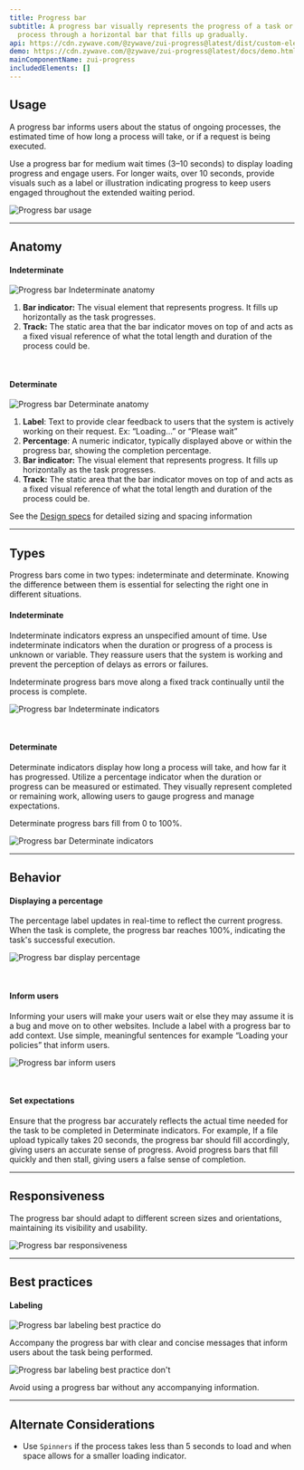 ```yaml
---
title: Progress bar
subtitle: A progress bar visually represents the progress of a task or loading
  process through a horizontal bar that fills up gradually.
api: https://cdn.zywave.com/@zywave/zui-progress@latest/dist/custom-elements.json
demo: https://cdn.zywave.com/@zywave/zui-progress@latest/docs/demo.html
mainComponentName: zui-progress
includedElements: []
---
```

## Usage

A progress bar informs users about the status of ongoing processes, the estimated time of how long a process will take, or if a request is being executed. 

Use a progress bar for medium wait times (3–10 seconds) to display loading progress and engage users. For longer waits, over 10 seconds, provide visuals such as a label or illustration indicating progress to keep users engaged throughout the extended waiting period.

![Progress bar usage](/images/progress-bar_usage.svg)

- - -

## Anatomy

#### Indeterminate

![Progress bar Indeterminate anatomy](/images/progress-bar_indeterminate_anatomy.svg)

1. **Bar indicator:** The visual element that represents progress. It fills up horizontally as the task progresses.
2. **Track:** The static area that the bar indicator moves on top of and acts as a fixed visual reference of what the total length and duration of the process could be.

<br>

#### Determinate

![Progress bar Determinate anatomy](/images/progress-bar_determinate_anatomy.svg)

1. **Label**: Text to provide clear feedback to users that the system is actively working on their request. Ex: “Loading...” or “Please wait”
2. **Percentage**: A numeric indicator, typically displayed above or within the progress bar, showing the completion percentage.
3. **Bar indicator:** The visual element that represents progress. It fills up horizontally as the task progresses.
4. **Track:** The static area that the bar indicator moves on top of and acts as a fixed visual reference of what the total length and duration of the process could be.

See the [Design specs](https://xd.adobe.com/view/334e7f6d-d129-4f38-8d09-a0488d47ca76-661d/grid) for detailed sizing and spacing information

- - -

## Types

Progress bars come in two types: indeterminate and determinate. Knowing the difference between them is essential for selecting the right one in different situations.

#### Indeterminate

Indeterminate indicators express an unspecified amount of time. Use indeterminate indicators when the duration or progress of a process is unknown or variable. They reassure users that the system is working and prevent the perception of delays as errors or failures.

Indeterminate progress bars move along a fixed track continually until the process is complete.

![Progress bar Indeterminate indicators](/images/progress-bar_indeterminate_indicator.svg)

<br>

#### Determinate

Determinate indicators display how long a process will take, and how far it has progressed. Utilize a percentage indicator when the duration or progress can be measured or estimated. They visually represent completed or remaining work, allowing users to gauge progress and manage expectations. 

Determinate progress bars fill from 0 to 100%.

![Progress bar Determinate indicators](/images/progress-bar_determinate_indicator.svg)

- - -

## Behavior

#### Displaying a percentage

The percentage label updates in real-time to reflect the current progress. When the task is complete, the progress bar reaches 100%, indicating the task's successful execution.

![Progress bar display percentage](/images/progress-bar_percentage.svg)

<br>

#### Inform users

Informing your users will make your users wait or else they may assume it is a bug and move on to other websites. Include a label with a progress bar to add context. Use simple, meaningful sentences for example “Loading your policies” that inform users.

![Progress bar inform users](/images/progress-bar_inform_users.svg)

<br>

#### Set expectations

Ensure that the progress bar accurately reflects the actual time needed for the task to be completed in Determinate indicators. For example, If a file upload typically takes 20 seconds, the progress bar should fill accordingly, giving users an accurate sense of progress. Avoid progress bars that fill quickly and then stall, giving users a false sense of completion.

- - -

## Responsiveness

The progress bar should adapt to different screen sizes and orientations, maintaining its visibility and usability.

![Progress bar responsiveness](/images/progress-bar_responsiveness.svg)

- - -

## Best practices

#### Labeling

<docs-grid columns="2">

<div>

![Progress bar labeling best practice do](/images/progress-bar_label_do.svg)

<docs-do>

Accompany the progress bar with clear and concise messages that inform users about the task being performed.
</docs-do>

</div>

<div>

![Progress bar labeling best practice don't](/images/progress-bar_label_dont.svg)

<docs-do-not>

Avoid using a progress bar without any accompanying information.
</docs-do-not>

</div>

</docs-grid>

- - -

## Alternate Considerations

* Use `Spinners` if the process takes less than 5 seconds to load and when space allows for a smaller loading indicator.